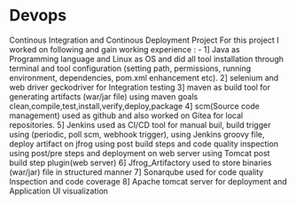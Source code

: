 # Devops
Continous Integration and Continous Deployment Project
For this project I worked on following and gain working experience : -
1] Java as Programming language and Linux as OS and did all tool installation through terminal and tool configuration (setting path, permissions, running environment, dependencies, pom.xml enhancement etc).
2] selenium and web driver geckodriver for Integration testing
3] maven as build tool for generating artifacts (war/jar file) using maven goals clean,compile,test,install,verify,deploy,package
4] scm(Source code management) used as github and also worked on Gitea for local repositories.
5] Jenkins used as CI/CD tool for manual buil, build trigger using (periodic, poll scm, webhook trigger), using Jenkins groovy file, deploy artifact on jfrog using post build steps and code quality inspection using post/pre steps and deployment on web server using Tomcat post build step plugin(web server)
6] Jfrog_Artifactory used to store binaries (war/jar) file in structured manner
7] Sonarqube used for code quality Inspection and code coverage
8] Apache tomcat server for deployment and Application UI visualization

